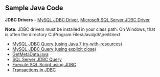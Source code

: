## Sample Java Code

**JDBC Drivers** - [MySQL JDBC Driver](mysql-connector-java-5.1.26-bin.jar), [Microsoft SQL Server JDBC Driver](sqljdbc4.jar)

**Note:** JDBC drivers must be installed in your class path. On Windows, that is often the directory C:\Program Files\Java\jdk\jre\lib\ext

- [MySQL JDBC Query (using Java 7 try-with-resources)](TestJDBCMySQL.java)
- [MySQL JDBC Query (using explicit close)](TestJDBCMySQL_Java6.java)
- [GetMetaData.java](GetMetaData.java)
- [SQL Server JDBC Query](TestJdbcSqlServer.java)
- [Execute SQL Script using JDBC](ExecuteSqlScript.java)
- [Transactions in JDBC](JdbcTransactions.java)
